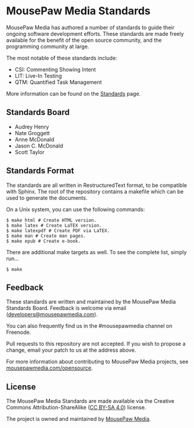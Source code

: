 MousePaw Media Standards
=====================

MousePaw Media has authored a number of standards to guide their
ongoing software development efforts. These standards are
made freely available for the benefit of the open source
community, and the programming community at large.

The most notable of these standards include:

 - CSI: Commenting Showing Intent
 - LIT: Live-In Testing
 - QTM: Quantified Task Management

More information can be found on the [Standards][1] page.

Standards Board
-------------
 - Audrey Henry
 - Nate Groggett
 - Anne McDonald
 - Jason C. McDonald
 - Scott Taylor

Standards Format
-------------
The standards are all written in RestructuredText format,
to be compatible with Sphinx. The root of the repository contains
a makefile which can be used to generate the documents.

On a Unix system, you can use the following commands:

    $ make html # Create HTML version.
    $ make latex # Create LaTEX version.
    $ make latexpdf # Create PDF via LaTEX.
    $ make man # Create man pages.
    $ make epub # Create e-book.

There are additional make targets as well. To see the complete list, simply run...

    $ make

Feedback
-------------
These standards are written and maintained by the
MousePaw Media Standards Board. Feedback is welcome
via email (developers@mousepawmedia.com).

You can also frequently find us in the #mousepawmedia
channel on Freenode.

Pull requests to this repository are not accepted. If
you wish to propose a change, email your patch to us
at the address above.

For more information about contributing to MousePaw Media
projects, see [mousepawmedia.com/opensource][2].

License
-------------
The MousePaw Media Standards are made available via the
Creative Commons Attribution-ShareAlike ([CC BY-SA 4.0][3]) license.

The project is owned and maintained by [MousePaw Media][2].

[1]: https://www.mousepawmedia.com/standards
[2]: https://www.mousepawmedia.com/developers
[3]: https://creativecommons.org/licenses/by-sa/4.0/
